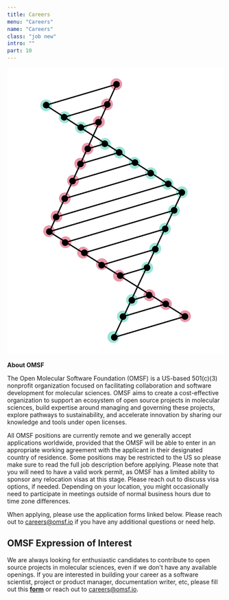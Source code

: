 ```yaml
---
title: Careers
menu: "Careers"
name: "Careers"
class: "job new"
intro: ""
part: 10
---
```


![Job board](/images/job.svg)


**About OMSF**

The Open Molecular Software Foundation (OMSF) is a US-based 501(c)(3) nonprofit organization focused on facilitating collaboration and software development for molecular sciences. OMSF aims to create a cost-effective organization to support an ecosystem of open source projects in molecular sciences, build expertise around managing and governing these projects, explore pathways to sustainability, and accelerate innovation by sharing our knowledge and tools under open licenses.

All OMSF positions are currently remote and we generally accept applications worldwide, provided that the OMSF will be able to enter in an appropriate working agreement with the applicant in their designated country of residence. Some positions may be restricted to the US so please make sure to read the full job description before applying. Please note that you will need to have a valid work permit, as OMSF has a limited ability to sponsor any relocation visas at this stage. Please reach out to discuss visa options, if needed. Depending on your location, you might occasionally need to participate in meetings outside of normal business hours due to time zone differences.

When applying, please use the application forms linked below. Please reach out to careers@omsf.io if you have any additional questions or need help.


## OMSF Expression of Interest

We are always looking for enthusiastic candidates to contribute to open source projects in molecular sciences, even if we don&#39;t have any available openings. If you are interested in building your career as a software scientist, project or product manager, documentation writer, etc, please fill out this [**form**](https://forms.gle/ChzBhUWKBqVPk1QR7) or reach out to careers@omsf.io.


